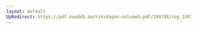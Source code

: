 ```yaml
---
layout: default
UpRedirect: https://pdf.swedeb.se/riksdagen-volumeG-pdf/199798/reg_199798/reg_199798_0514.pdf
---
```

